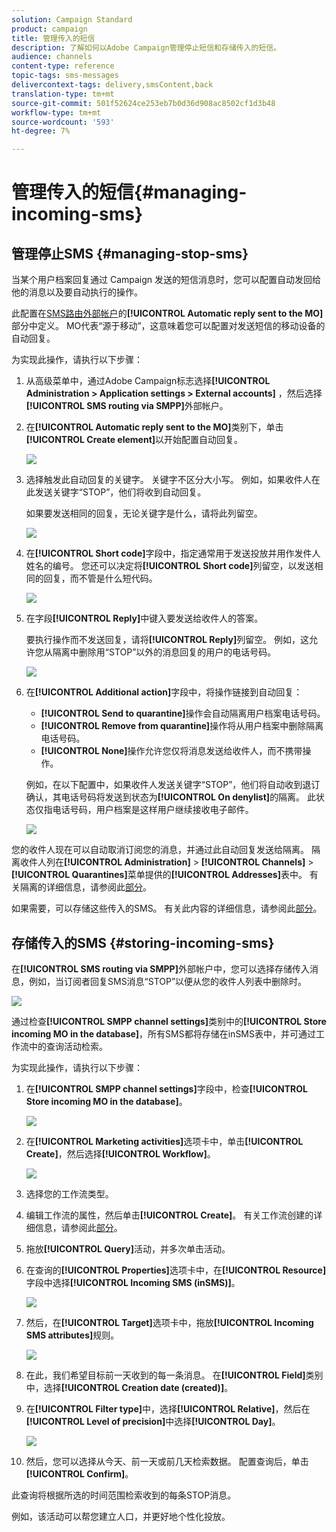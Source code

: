 ```yaml
---
solution: Campaign Standard
product: campaign
title: 管理传入的短信
description: 了解如何以Adobe Campaign管理停止短信和存储传入的短信。
audience: channels
content-type: reference
topic-tags: sms-messages
delivercontext-tags: delivery,smsContent,back
translation-type: tm+mt
source-git-commit: 501f52624ce253eb7b0d36d908ac8502cf1d3b48
workflow-type: tm+mt
source-wordcount: '593'
ht-degree: 7%

---
```



# 管理传入的短信{#managing-incoming-sms}

## 管理停止SMS {#managing-stop-sms}

当某个用户档案回复通过 Campaign 发送的短信消息时，您可以配置自动发回给他的消息以及要自动执行的操作。

此配置在[SMS路由外部帐户](../../administration/using/configuring-sms-channel.md#defining-an-sms-routing)的&#x200B;**[!UICONTROL Automatic reply sent to the MO]**&#x200B;部分中定义。 MO代表“源于移动”，这意味着您可以配置对发送短信的移动设备的自动回复。

为实现此操作，请执行以下步骤：

1. 从高级菜单中，通过Adobe Campaign标志选择&#x200B;**[!UICONTROL Administration > Application settings > External accounts]** ，然后选择&#x200B;**[!UICONTROL SMS routing via SMPP]**&#x200B;外部帐户。
1. 在&#x200B;**[!UICONTROL Automatic reply sent to the MO]**&#x200B;类别下，单击&#x200B;**[!UICONTROL Create element]**&#x200B;以开始配置自动回复。

   ![](assets/sms_mo_1.png)

1. 选择触发此自动回复的关键字。 关键字不区分大小写。 例如，如果收件人在此发送关键字“STOP”，他们将收到自动回复。

   如果要发送相同的回复，无论关键字是什么，请将此列留空。

   ![](assets/sms_mo_2.png)

1. 在&#x200B;**[!UICONTROL Short code]**&#x200B;字段中，指定通常用于发送投放并用作发件人姓名的编号。 您还可以决定将&#x200B;**[!UICONTROL Short code]**&#x200B;列留空，以发送相同的回复，而不管是什么短代码。

   ![](assets/sms_mo_4.png)

1. 在字段&#x200B;**[!UICONTROL Reply]**&#x200B;中键入要发送给收件人的答案。

   要执行操作而不发送回复，请将&#x200B;**[!UICONTROL Reply]**&#x200B;列留空。 例如，这允许您从隔离中删除用“STOP”以外的消息回复的用户的电话号码。

   ![](assets/sms_mo_3.png)

1. 在&#x200B;**[!UICONTROL Additional action]**&#x200B;字段中，将操作链接到自动回复：

   * **[!UICONTROL Send to quarantine]**&#x200B;操作会自动隔离用户档案电话号码。
   * **[!UICONTROL Remove from quarantine]**&#x200B;操作将从用户档案中删除隔离电话号码。
   * **[!UICONTROL None]**&#x200B;操作允许您仅将消息发送给收件人，而不携带操作。

   例如，在以下配置中，如果收件人发送关键字“STOP”，他们将自动收到退订确认，其电话号码将发送到状态为&#x200B;**[!UICONTROL On denylist]**&#x200B;的隔离。 此状态仅指电话号码，用户档案是这样用户继续接收电子邮件。

   ![](assets/sms_mo.png)

您的收件人现在可以自动取消订阅您的消息，并通过此自动回复发送给隔离。 隔离收件人列在&#x200B;**[!UICONTROL Administration]** > **[!UICONTROL Channels]** > **[!UICONTROL Quarantines]**&#x200B;菜单提供的&#x200B;**[!UICONTROL Addresses]**&#x200B;表中。 有关隔离的详细信息，请参阅此[部分](../../sending/using/understanding-quarantine-management.md)。

如果需要，可以存储这些传入的SMS。 有关此内容的详细信息，请参阅此[部分](#storing-incoming-sms)。

## 存储传入的SMS {#storing-incoming-sms}

在&#x200B;**[!UICONTROL SMS routing via SMPP]**&#x200B;外部帐户中，您可以选择存储传入消息，例如，当订阅者回复SMS消息“STOP”以便从您的收件人列表中删除时。

![](assets/sms_config_mo_1.png)

通过检查&#x200B;**[!UICONTROL SMPP channel settings]**&#x200B;类别中的&#x200B;**[!UICONTROL Store incoming MO in the database]**，所有SMS都将存储在inSMS表中，并可通过工作流中的查询活动检索。

为实现此操作，请执行以下步骤：

1. 在&#x200B;**[!UICONTROL SMPP channel settings]**&#x200B;字段中，检查&#x200B;**[!UICONTROL Store incoming MO in the database]**。

   ![](assets/sms_config_mo_2.png)

1. 在&#x200B;**[!UICONTROL Marketing activities]**&#x200B;选项卡中，单击&#x200B;**[!UICONTROL Create]**，然后选择&#x200B;**[!UICONTROL Workflow]**。

   ![](assets/sms_config_mo_3.png)

1. 选择您的工作流类型。
1. 编辑工作流的属性，然后单击&#x200B;**[!UICONTROL Create]**。 有关工作流创建的详细信息，请参阅此[部分](../../automating/using/building-a-workflow.md)。
1. 拖放&#x200B;**[!UICONTROL Query]**&#x200B;活动，并多次单击活动。
1. 在查询的&#x200B;**[!UICONTROL Properties]**&#x200B;选项卡中，在&#x200B;**[!UICONTROL Resource]**&#x200B;字段中选择&#x200B;**[!UICONTROL Incoming SMS (inSMS)]**。

   ![](assets/sms_config_mo_4.png)

1. 然后，在&#x200B;**[!UICONTROL Target]**&#x200B;选项卡中，拖放&#x200B;**[!UICONTROL Incoming SMS attributes]**&#x200B;规则。

   ![](assets/sms_config_mo_5.png)

1. 在此，我们希望目标前一天收到的每一条消息。 在&#x200B;**[!UICONTROL Field]**&#x200B;类别中，选择&#x200B;**[!UICONTROL Creation date (created)]**。
1. 在&#x200B;**[!UICONTROL Filter type]**&#x200B;中，选择&#x200B;**[!UICONTROL Relative]**，然后在&#x200B;**[!UICONTROL Level of precision]**&#x200B;中选择&#x200B;**[!UICONTROL Day]**。

   ![](assets/sms_config_mo_6.png)

1. 然后，您可以选择从今天、前一天或前几天检索数据。 配置查询后，单击&#x200B;**[!UICONTROL Confirm]**。

此查询将根据所选的时间范围检索收到的每条STOP消息。

例如，该活动可以帮您建立人口，并更好地个性化投放。
